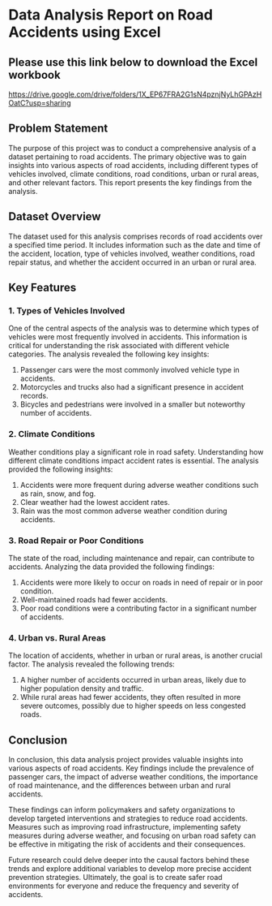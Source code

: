 
# Data Analysis Report on Road Accidents using Excel

## Please use this link below to download the Excel workbook  
https://drive.google.com/drive/folders/1X_EP67FRA2G1sN4pznjNyLhGPAzHOatC?usp=sharing

## Problem Statement

The purpose of this project was to conduct a comprehensive analysis of a dataset pertaining to road accidents. The primary objective was to gain insights into various aspects of road accidents, including different types of vehicles involved, climate conditions, road conditions, urban or rural areas, and other relevant factors. This report presents the key findings from the analysis.

## Dataset Overview
The dataset used for this analysis comprises records of road accidents over a specified time period. It includes information such as the date and time of the accident, location, type of vehicles involved, weather conditions, road repair status, and whether the accident occurred in an urban or rural area.

## Key Features

### 1. Types of Vehicles Involved
One of the central aspects of the analysis was to determine which types of vehicles were most frequently involved in accidents. This information is critical for understanding the risk associated with different vehicle categories. The analysis revealed the following key insights:

1. Passenger cars were the most commonly involved vehicle type in accidents.
2. Motorcycles and trucks also had a significant presence in accident records.
3. Bicycles and pedestrians were involved in a smaller but noteworthy number of accidents.

### 2. Climate Conditions
Weather conditions play a significant role in road safety. Understanding how different climate conditions impact accident rates is essential. The analysis provided the following insights:

1. Accidents were more frequent during adverse weather conditions such as rain, snow, and fog.
2. Clear weather had the lowest accident rates.
3. Rain was the most common adverse weather condition during accidents.

### 3. Road Repair or Poor Conditions
The state of the road, including maintenance and repair, can contribute to accidents. Analyzing the data provided the following findings:

1. Accidents were more likely to occur on roads in need of repair or in poor condition.
2. Well-maintained roads had fewer accidents.
3. Poor road conditions were a contributing factor in a significant number of accidents.

### 4. Urban vs. Rural Areas
The location of accidents, whether in urban or rural areas, is another crucial factor. The analysis revealed the following trends:

1. A higher number of accidents occurred in urban areas, likely due to higher population density and traffic.
2. While rural areas had fewer accidents, they often resulted in more severe outcomes, possibly due to higher speeds on less congested roads.

## Conclusion
In conclusion, this data analysis project provides valuable insights into various aspects of road accidents. Key findings include the prevalence of passenger cars, the impact of adverse weather conditions, the importance of road maintenance, and the differences between urban and rural accidents.

These findings can inform policymakers and safety organizations to develop targeted interventions and strategies to reduce road accidents. Measures such as improving road infrastructure, implementing safety measures during adverse weather, and focusing on urban road safety can be effective in mitigating the risk of accidents and their consequences.

Future research could delve deeper into the causal factors behind these trends and explore additional variables to develop more precise accident prevention strategies. Ultimately, the goal is to create safer road environments for everyone and reduce the frequency and severity of accidents.


